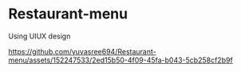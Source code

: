 # Restaurant-menu
Using UIUX design

https://github.com/yuvasree694/Restaurant-menu/assets/152247533/2ed15b50-4f09-45fa-b043-5cb258cf2b9f

